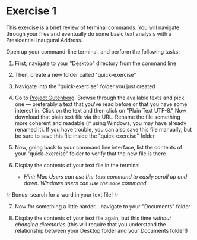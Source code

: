 #  Exercise 1
This exercise is a brief review of terminal commands. You will navigate through your files and eventually do some basic text analysis with a Presidential Inaugural Address.

Open up your command-line terminal, and perform the following tasks:


1.  First, navigate to your "Desktop" directory from the command line

2.  Then, create a new folder called "quick-exercise"

3.  Navigate into the "quick-exercise" folder you just created

4.  Go to [Project Gutenberg](https://www.gutenberg.org/ebooks/search/?sort_order=downloads). Browse through the available texts and pick one — preferably a text that you've read before or that you have some interest in. Click on the text and then click on "Plain Text UTF-8." Now download that plain text file via the URL. Rename the file something more coherent and readable (if using Windows, you may have already renamed it). If you have trouble, you can also save this file manually, but be sure to save this file inside the "quick-exercise" folder

5.  Now, going back to your command line interface, list the contents of your "quick-exercise" folder to verify that the new file is there

6.  Display the contents of your text file in the terminal
    -  *Hint: Mac Users can use the `less` command to easily scroll up and down. Windows users can use the `more` command.*
    
✨ Bonus: search for a word in your text file! ✨

7.  Now for something a little harder... navigate to your "Documents" folder

8.  Display the contents of your text file again, but this time *without changing directories* (this will require that you understand the relationship between your Desktop folder and your Documents folder!)





